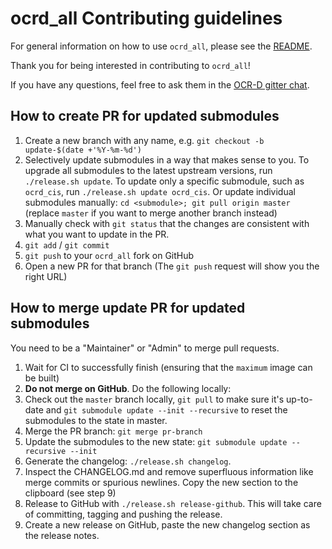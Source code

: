 # ocrd_all Contributing guidelines

For general information on how to use `ocrd_all`, please see the [README](https://github.com/OCR-D/ocrd_all).

Thank you for being interested in contributing to `ocrd_all`!

If you have any questions, feel free to ask them in the [OCR-D gitter chat](https://gitter.im/OCR-D/Lobby).

## How to create PR for updated submodules

1. Create a new branch with any name, e.g. `git checkout -b update-$(date +'%Y-%m-%d')`
2. Selectively update submodules in a way that makes sense to you. To upgrade
  all submodules to the latest upstream versions, run `./release.sh update`. To
  update only a specific submodule, such as `ocrd_cis`, run `./release.sh update
  ocrd_cis`. Or update individual submodules manually: `cd <submodule>; git pull
  origin master` (replace `master` if you want to merge another branch instead)
3. Manually check with `git status` that the changes are consistent with what
  you want to update in the PR.
4. `git add` / `git commit`
5. `git push` to your `ocrd_all` fork on GitHub
6. Open a new PR for that branch (The `git push` request will show you the right URL)

## How to merge update PR for updated submodules

You need to be a "Maintainer" or "Admin" to merge pull requests.

1. Wait for CI to successfully finish (ensuring that the `maximum` image can be built)
2. **Do not merge on GitHub**. Do the following locally:
3. Check out the `master` branch locally, `git pull` to make sure it's up-to-date and `git submodule update --init --recursive` to reset the submodules to the state in master.
4. Merge the PR branch: `git merge pr-branch`
6. Update the submodules to the new state: `git submodule update --recursive --init`
5. Generate the changelog: `./release.sh changelog`.
7. Inspect the CHANGELOG.md and remove superfluous information like merge commits or spurious newlines. Copy the new section to the clipboard (see step 9)
8. Release to GitHub with `./release.sh release-github`. This will take care of committing, tagging and pushing the release.
9. Create a new release on GitHub, paste the new changelog section as the release notes.
